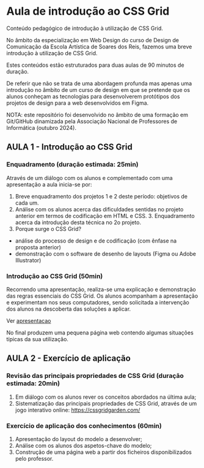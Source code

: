 # Aula de introdução ao CSS Grid

Conteúdo pedagógico de introdução à utilização de CSS Grid.

No âmbito da especialização em Web Design do curso de Design de Comunicação da Escola Artística de Soares dos Reis, fazemos uma breve introdução à utilização de CSS Grid.

Estes conteúdos estão estruturados para duas aulas de 90 minutos de duração.

De referir que não se trata de uma abordagem profunda mas apenas uma introdução no âmbito de um curso de design em que se pretende que os alunos conheçam as tecnologias para desenvolverem protótipos dos projetos de design para a web desenvolvidos em Figma.

NOTA: este repositório foi desenvolvido no âmbito de uma formação em Git/GitHub dinamizada pela Associação Nacional de Professores de Informática (outubro 2024).


## AULA 1 - Introdução ao CSS Grid

### Enquadramento (duração estimada: 25min)

Através de um diálogo com os alunos e complementado com uma apresentação a aula inicia-se por:

1. Breve enquadramento dos projetos 1 e 2 deste período: objetivos de cada um.
2. Análise com os alunos acerca das dificuldades sentidas no projeto anterior em termos de codificação em HTML e CSS. 3. Enquadramento acerca da introdução desta técnica no 2o projeto.
4. Porque surge o CSS Grid?
- análise do processo de design e de codificação (com ênfase na proposta anterior) 
- demonstração com o software de desenho de layouts (Figma ou Adobe Illustrator)

### Introdução ao CSS Grid (50min)

Recorrendo uma apresentação, realiza-se uma explicação e demonstração das regras essenciais do CSS Grid. Os alunos acompanham a apresentação e experimentam nos seus computadores, sendo solicitada a intervenção dos alunos na descoberta das soluções a aplicar. 

Ver [apresentacao](aula_1/apresentacao/index.html)

No final produzem uma pequena página web contendo algumas situações típicas da sua utilização.



## AULA 2 - Exercício de aplicação

### Revisão das principais propriedades de CSS Grid (duração estimada: 20min)
1. Em diálogo com os alunos rever os conceitos abordados na última aula;
2. Sistematização das principais propriedades de CSS Grid, através de um jogo interativo online:
https://cssgridgarden.com/


### Exercício de aplicação dos conhecimentos (60min)
1. Apresentação do layout do modelo a desenvolver;
2. Análise com os alunos dos aspetos-chave do modelo;
3. Construção de uma página web a partir dos ficheiros disponibilizados pelo professor.